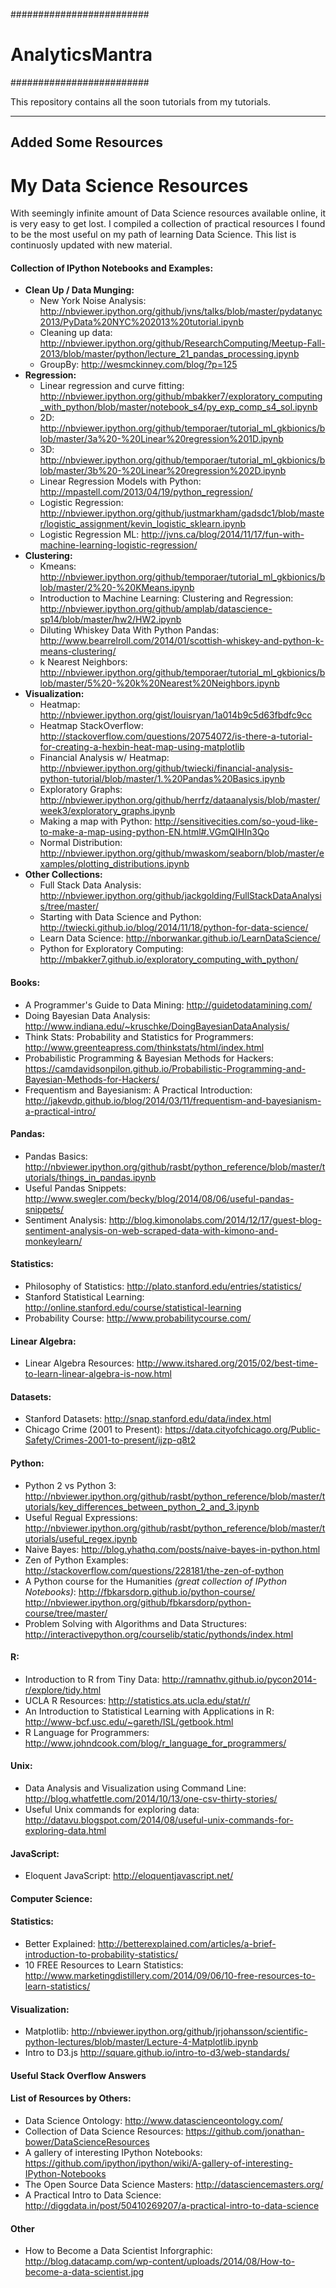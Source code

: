 #########################
#     AnalyticsMantra   #
#########################


This repository contains all the soon tutorials from my  tutorials. 



--------------------
Added Some Resources
--------------------
My Data Science Resources
=========================

With seemingly infinite amount of Data Science resources available online, it is very easy to get lost. I compiled a collection of practical resources I found to be the most useful on my path of learning Data Science. This list is continuosly updated with new material.

#### Collection of IPython Notebooks and Examples:
- **Clean Up / Data Munging:**
  - New York Noise Analysis: http://nbviewer.ipython.org/github/jvns/talks/blob/master/pydatanyc2013/PyData%20NYC%202013%20tutorial.ipynb
  - Cleaning up data: http://nbviewer.ipython.org/github/ResearchComputing/Meetup-Fall-2013/blob/master/python/lecture_21_pandas_processing.ipynb
  - GroupBy: http://wesmckinney.com/blog/?p=125
- **Regression:**
  - Linear regression and curve fitting: http://nbviewer.ipython.org/github/mbakker7/exploratory_computing_with_python/blob/master/notebook_s4/py_exp_comp_s4_sol.ipynb
  - 2D: http://nbviewer.ipython.org/github/temporaer/tutorial_ml_gkbionics/blob/master/3a%20-%20Linear%20regression%201D.ipynb 
  - 3D: http://nbviewer.ipython.org/github/temporaer/tutorial_ml_gkbionics/blob/master/3b%20-%20Linear%20regression%202D.ipynb
  - Linear Regression Models with Python: http://mpastell.com/2013/04/19/python_regression/
  - Logistic Regression: http://nbviewer.ipython.org/github/justmarkham/gadsdc1/blob/master/logistic_assignment/kevin_logistic_sklearn.ipynb
  - Logistic Regression ML: http://jvns.ca/blog/2014/11/17/fun-with-machine-learning-logistic-regression/
- **Clustering:**
  - Kmeans: http://nbviewer.ipython.org/github/temporaer/tutorial_ml_gkbionics/blob/master/2%20-%20KMeans.ipynb 
  - Introduction to Machine Learning: Clustering and Regression: http://nbviewer.ipython.org/github/amplab/datascience-sp14/blob/master/hw2/HW2.ipynb
  - Diluting Whiskey Data With Python Pandas: http://www.bearrelroll.com/2014/01/scottish-whiskey-and-python-k-means-clustering/
  - k Nearest Neighbors: http://nbviewer.ipython.org/github/temporaer/tutorial_ml_gkbionics/blob/master/5%20-%20k%20Nearest%20Neighbors.ipynb
- **Visualization:**
  - Heatmap: http://nbviewer.ipython.org/gist/louisryan/1a014b9c5d63fbdfc9cc
  - Heatmap StackOverflow: http://stackoverflow.com/questions/20754072/is-there-a-tutorial-for-creating-a-hexbin-heat-map-using-matplotlib
  - Financial Analysis w/ Heatmap: http://nbviewer.ipython.org/github/twiecki/financial-analysis-python-tutorial/blob/master/1.%20Pandas%20Basics.ipynb
  - Exploratory Graphs: http://nbviewer.ipython.org/github/herrfz/dataanalysis/blob/master/week3/exploratory_graphs.ipynb
  - Making a map with Python: http://sensitivecities.com/so-youd-like-to-make-a-map-using-python-EN.html#.VGmQIHIn3Qo
  - Normal Distribution: http://nbviewer.ipython.org/github/mwaskom/seaborn/blob/master/examples/plotting_distributions.ipynb
- **Other Collections:**
  - Full Stack Data Analysis: http://nbviewer.ipython.org/github/jackgolding/FullStackDataAnalysis/tree/master/
  - Starting with Data Science and Python: http://twiecki.github.io/blog/2014/11/18/python-for-data-science/
  - Learn Data Science: http://nborwankar.github.io/LearnDataScience/
  - Python for Exploratory Computing: http://mbakker7.github.io/exploratory_computing_with_python/

#### Books:
- A Programmer's Guide to Data Mining: http://guidetodatamining.com/
- Doing Bayesian Data Analysis: http://www.indiana.edu/~kruschke/DoingBayesianDataAnalysis/
- Think Stats: Probability and Statistics for Programmers: http://www.greenteapress.com/thinkstats/html/index.html
- Probabilistic Programming & Bayesian Methods for Hackers: https://camdavidsonpilon.github.io/Probabilistic-Programming-and-Bayesian-Methods-for-Hackers/
- Frequentism and Bayesianism: A Practical Introduction: http://jakevdp.github.io/blog/2014/03/11/frequentism-and-bayesianism-a-practical-intro/

#### Pandas:
- Pandas Basics: http://nbviewer.ipython.org/github/rasbt/python_reference/blob/master/tutorials/things_in_pandas.ipynb
- Useful Pandas Snippets: http://www.swegler.com/becky/blog/2014/08/06/useful-pandas-snippets/
- Sentiment Analysis: http://blog.kimonolabs.com/2014/12/17/guest-blog-sentiment-analysis-on-web-scraped-data-with-kimono-and-monkeylearn/

#### Statistics:
- Philosophy of Statistics: http://plato.stanford.edu/entries/statistics/
- Stanford Statistical Learning: http://online.stanford.edu/course/statistical-learning
- Probability Course: http://www.probabilitycourse.com/

#### Linear Algebra:
- Linear Algebra Resources: http://www.itshared.org/2015/02/best-time-to-learn-linear-algebra-is-now.html

#### Datasets:
- Stanford Datasets: http://snap.stanford.edu/data/index.html
- Chicago Crime (2001 to Present): https://data.cityofchicago.org/Public-Safety/Crimes-2001-to-present/ijzp-q8t2

#### Python:
- Python 2 vs Python 3: http://nbviewer.ipython.org/github/rasbt/python_reference/blob/master/tutorials/key_differences_between_python_2_and_3.ipynb
- Useful Regual Expressions: http://nbviewer.ipython.org/github/rasbt/python_reference/blob/master/tutorials/useful_regex.ipynb
- Naive Bayes: http://blog.yhathq.com/posts/naive-bayes-in-python.html
- Zen of Python Examples: http://stackoverflow.com/questions/228181/the-zen-of-python
- A Python course for the Humanities *(great collection of IPython Notebooks)*: http://fbkarsdorp.github.io/python-course/ http://nbviewer.ipython.org/github/fbkarsdorp/python-course/tree/master/
- Problem Solving with Algorithms and Data Structures: http://interactivepython.org/courselib/static/pythonds/index.html

#### R:
- Introduction to R from Tiny Data: http://ramnathv.github.io/pycon2014-r/explore/tidy.html
- UCLA R Resources: http://statistics.ats.ucla.edu/stat/r/
- An Introduction to Statistical Learning
with Applications in R: http://www-bcf.usc.edu/~gareth/ISL/getbook.html
- R Language for Programmers: http://www.johndcook.com/blog/r_language_for_programmers/

#### Unix:
- Data Analysis and Visualization using Command Line: http://blog.whatfettle.com/2014/10/13/one-csv-thirty-stories/
- Useful Unix commands for exploring data: http://datavu.blogspot.com/2014/08/useful-unix-commands-for-exploring-data.html

#### JavaScript:
- Eloquent JavaScript: http://eloquentjavascript.net/


#### Computer Science:

#### Statistics:
- Better Explained: http://betterexplained.com/articles/a-brief-introduction-to-probability-statistics/
- 10 FREE Resources to Learn Statistics: http://www.marketingdistillery.com/2014/09/06/10-free-resources-to-learn-statistics/

#### Visualization:
- Matplotlib: http://nbviewer.ipython.org/github/jrjohansson/scientific-python-lectures/blob/master/Lecture-4-Matplotlib.ipynb
- Intro to D3.js http://square.github.io/intro-to-d3/web-standards/

#### Useful Stack Overflow Answers

#### List of Resources by Others:
- Data Science Ontology: http://www.datascienceontology.com/
- Collection of Data Science Resources: https://github.com/jonathan-bower/DataScienceResources
- A gallery of interesting IPython Notebooks: https://github.com/ipython/ipython/wiki/A-gallery-of-interesting-IPython-Notebooks
- The Open Source Data Science Masters: http://datasciencemasters.org/
- A Practical Intro to Data Science: http://diggdata.in/post/50410269207/a-practical-intro-to-data-science

#### Other
- How to Become a Data Scientist Inforgraphic: http://blog.datacamp.com/wp-content/uploads/2014/08/How-to-become-a-data-scientist.jpg
